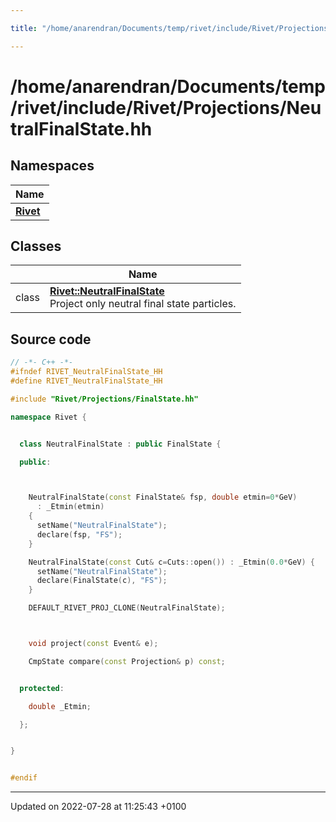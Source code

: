 ```yaml
---

title: "/home/anarendran/Documents/temp/rivet/include/Rivet/Projections/NeutralFinalState.hh"

---
```


# /home/anarendran/Documents/temp/rivet/include/Rivet/Projections/NeutralFinalState.hh



## Namespaces

| Name           |
| -------------- |
| **[Rivet](http://example.org/namespaces/namespacerivet/)**  |

## Classes

|                | Name           |
| -------------- | -------------- |
| class | **[Rivet::NeutralFinalState](http://example.org/classes/classrivet_1_1neutralfinalstate/)** <br>Project only neutral final state particles.  |




## Source code

```cpp
// -*- C++ -*-
#ifndef RIVET_NeutralFinalState_HH
#define RIVET_NeutralFinalState_HH

#include "Rivet/Projections/FinalState.hh"

namespace Rivet {


  class NeutralFinalState : public FinalState {

  public:



    NeutralFinalState(const FinalState& fsp, double etmin=0*GeV)
      : _Etmin(etmin)
    {
      setName("NeutralFinalState");
      declare(fsp, "FS");
    }

    NeutralFinalState(const Cut& c=Cuts::open()) : _Etmin(0.0*GeV) {
      setName("NeutralFinalState");
      declare(FinalState(c), "FS");
    }

    DEFAULT_RIVET_PROJ_CLONE(NeutralFinalState);



    void project(const Event& e);

    CmpState compare(const Projection& p) const;


  protected:

    double _Etmin;

  };


}


#endif
```


-------------------------------

Updated on 2022-07-28 at 11:25:43 +0100

